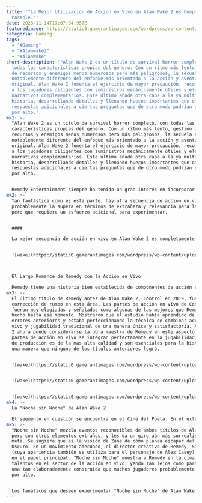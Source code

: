 ```yaml
---
title: '"La Mejor Utilización de Acción en Vivo en Alan Wake 2 es Completamente
  Pasable."'
date: 2023-11-14T17:07:04.957Z
featuredimage: https://static0.gamerantimages.com/wordpress/wp-content/uploads/2023/11/p-16.jpg?q=50&fit=contain&w=1140&h=&dpr=1.5
categoria: Gaming
tags:
  - "#Gaming"
  - "#Alanwake2"
  - "#AlanWake"
short-description: '"Alan Wake 2 es un título de survival horror completo, con
  todas las características propias del género. Con un ritmo más lento, gestión
  de recursos y enemigos menos numerosos pero más peligrosos, la secuela es
  notablemente diferente del enfoque más orientado a la acción y aventuras del
  original. Alan Wake 2 fomenta el ejercicio de mayor precaución, recompensando
  a los jugadores diligentes con suministros mecánicamente útiles y elementos
  narrativos complementarios. Este último añade otra capa a la ya multifacética
  historia, desarrollando detalles y llenando huecos importantes que ofrecen
  respuestas adicionales a ciertas preguntas que de otro modo podrían pasarse
  por alto.'
mk1: >-
  "Alan Wake 2 es un título de survival horror completo, con todas las
  características propias del género. Con un ritmo más lento, gestión de
  recursos y enemigos menos numerosos pero más peligrosos, la secuela es
  notablemente diferente del enfoque más orientado a la acción y aventuras del
  original. Alan Wake 2 fomenta el ejercicio de mayor precaución, recompensando
  a los jugadores diligentes con suministros mecánicamente útiles y elementos
  narrativos complementarios. Este último añade otra capa a la ya multifacética
  historia, desarrollando detalles y llenando huecos importantes que ofrecen
  respuestas adicionales a ciertas preguntas que de otro modo podrían pasarse
  por alto.


  Remedy Entertainment siempre ha tenido un gran interés en incorporar acción en vivo en sus juegos. En uno de sus capítulos anteriores, los jugadores disfrutan de una elaborada secuencia de acción en vivo en Alan Wake 2. Es grandiosa y divertida, sirviendo casi como un resumen de la historia, e impresionantemente ocurre completamente durante el juego. Es una sección sorprendente e increíble, especialmente dada la yuxtaposición entre su tono y la tensión inquietante que la precede inmediatamente.
mk2: >-
  Tan fantástica como es esta parte, hay otra secuencia de acción en vivo que
  probablemente la supera en términos de extrañeza y relevancia para la trama,
  pero que requiere un esfuerzo adicional para experimentar.


  #### 

  La mejor secuencia de acción en vivo en Alan Wake 2 es completamente pasable


  ![wake](https://static0.gamerantimages.com/wordpress/wp-content/uploads/2023/11/alan-wake-2-initiation-8-zanes-film3.jpg?q=50&fit=crop&w=1500&dpr=1.5 "wake")



  El Largo Romance de Remedy con la Acción en Vivo

  Remedy tiene una historia bien establecida de componentes de acción en vivo en sus títulos, desde los primeros días de Max Payne. Fue uno de los pocos desarrolladores que invirtió recursos en centrarse en cómo la acción en vivo podría integrarse en los juegos y mejorar la experiencia general dentro del medio. A medida que el estudio creció y experimentó más con su uso, comenzó a tener una mejor sensación de lo que funcionaba y lo que no. Naturalmente, tropezó en el camino. Por ejemplo, muchos sintieron que los episodios de 22 minutos en el juego de 2016, Quantum Break, arrastraban el título en lugar de elevarlo, interrumpiendo el flujo del juego sin destacarse lo suficiente por sí mismos como para justificar su inclusión.
mk3: >-
  El último título de Remedy antes de Alan Wake 2, Control en 2019, fue una
  corrección de rumbo en esta área. Las partes de acción en vivo de Control
  fueron muy elogiadas y señaladas como algunas de las mejores que Remedy había
  hecho hasta ese momento. Mostraron que el estudio había aprendido de sus
  errores anteriores y estaba perfeccionando la técnica de combinar acción en
  vivo y jugabilidad tradicional de una manera única y satisfactoria. Alan Wake
  2 ahora puede considerarse la obra maestra de Remedy en este aspecto. Sus
  partes de acción en vivo se integran perfectamente en la jugabilidad, su valor
  de producción es de la más alta calidad y son esenciales para la historia de
  una manera que ninguno de los títulos anteriores logró.


  ![wake](https://static0.gamerantimages.com/wordpress/wp-content/uploads/2023/11/alan-wake-2-musical.jpg?q=50&fit=contain&w=750&h=415&dpr=1.5 "wake")


  ![wake](https://static0.gamerantimages.com/wordpress/wp-content/uploads/2022/04/Darling2.jpg?q=50&fit=contain&w=750&h=415&dpr=1.5 "wake")


  ![wake](https://static0.gamerantimages.com/wordpress/wp-content/uploads/Quantum-Break-Television-Show.jpg?q=50&fit=contain&w=750&h=415&dpr=1.5 "wake")
mk4: >-
  La "Noche sin Noche" de Alan Wake 2

  El segmento en cuestión se encuentra en el Cine del Poeta. En el exterior, el letrero declara que se está proyectando "Noche sin Noche" de Thomas Zane. Thomas Zane en Alan Wake 2 es una figura enigmática con varias conexiones importantes con la trama general. Dentro del teatro, si los jugadores quitan todos los elementos del tablero de la trama de la escena y luego miran la pantalla de la película, se reproduce un filme de 15 minutos. Esta es la imagen anunciada, que se asemeja a una película independiente o de autor extranjera, algo pretenciosa pero de alguna manera fascinante al mismo tiempo.
mk5: >-
  "Noche sin Noche" mezcla eventos reconocibles de ambos títulos de Alan Wake,
  pero con otros elementos extraños, y les da un giro aún más surrealista y
  meta. Se sugiere que es la visión de Zane de cómo planea escapar del Lugar
  Oscuro. En un movimiento adecuado, el director creativo de Remedy, Sam Lake
  (cuya apariencia también se utiliza para el personaje de Alex Casey), aparece
  en el papel principal. "Noche sin Noche" muestra a Remedy en la cima de sus
  talentos en el sector de la acción en vivo, yendo tan lejos como para incluir
  una tan elaboradamente construida que muchos jugadores probablemente pasarán
  por alto.


  Los fanáticos que deseen experimentar "Noche sin Noche" de Alan Wake 2 por sí mismos pueden hacerlo durante la Iniciación 8: La película de Zane, y se deben a sí mismos ver esta fascinante creación en primera persona."
---
```

